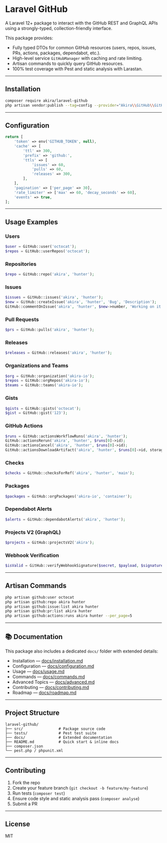 # Laravel GitHub

A Laravel 12+ package to interact with the GitHub REST and GraphQL APIs using a strongly-typed, collection-friendly
interface.

This package provides:

- Fully typed DTOs for common GitHub resources (users, repos, issues, PRs, actions, packages, dependabot, etc.).
- High-level service `GitHubManager` with caching and rate limiting.
- Artisan commands to quickly query GitHub resources.
- 100% test coverage with Pest and static analysis with Larastan.

---

## Installation

```bash
composer require akira/laravel-github
php artisan vendor:publish --tag=config --provider="Akira\\GitHub\\GitHubServiceProvider"
```

---

## Configuration

```php
return [
    'token' => env('GITHUB_TOKEN', null),
    'cache' => [
        'ttl' => 300,
        'prefix' => 'github:',
        'ttls' => [
            'issues' => 60,
            'pulls' => 60,
            'releases' => 300,
        ],
    ],
    'pagination' => ['per_page' => 30],
    'rate_limiter' => ['max' => 60, 'decay_seconds' => 60],
    'events' => true,
];
```

---

## Usage Examples

### Users

```php
$user = GitHub::user('octocat');
$repos = GitHub::userRepos('octocat');
```

### Repositories

```php
$repo = GitHub::repo('akira', 'hunter');
```

### Issues

```php
$issues = GitHub::issues('akira', 'hunter');
$new = GitHub::createIssue('akira', 'hunter', 'Bug', 'Description');
GitHub::commentOnIssue('akira', 'hunter', $new->number, 'Working on it!');
```

### Pull Requests

```php
$prs = GitHub::pulls('akira', 'hunter');
```

### Releases

```php
$releases = GitHub::releases('akira', 'hunter');
```

### Organizations and Teams

```php
$org = GitHub::organization('akira-io');
$repos = GitHub::orgRepos('akira-io');
$teams = GitHub::teams('akira-io');
```

### Gists

```php
$gists = GitHub::gists('octocat');
$gist = GitHub::gist('123');
```

### GitHub Actions

```php
$runs = GitHub::actionsWorkflowRuns('akira', 'hunter');
GitHub::actionsRerun('akira', 'hunter', $runs[0]->id);
GitHub::actionsCancel('akira', 'hunter', $runs[0]->id);
GitHub::actionsDownloadArtifact('akira', 'hunter', $runs[0]->id, storage_path('artifact.zip'));
```

### Checks

```php
$checks = GitHub::checksForRef('akira', 'hunter', 'main');
```

### Packages

```php
$packages = GitHub::orgPackages('akira-io', 'container');
```

### Dependabot Alerts

```php
$alerts = GitHub::dependabotAlerts('akira', 'hunter');
```

### Projects V2 (GraphQL)

```php
$projects = GitHub::projectsV2('akira');
```

### Webhook Verification

```php
$isValid = GitHub::verifyWebhookSignature($secret, $payload, $signature);
```

---

## Artisan Commands

```bash
php artisan github:user octocat
php artisan github:repo akira hunter
php artisan github:issue:list akira hunter
php artisan github:pr:list akira hunter
php artisan github:actions:runs akira hunter --per_page=5
```

---

## 📚 Documentation

This package also includes a dedicated `docs/` folder with extended details:

- Installation — [docs/installation.md](docs/installation.md)
- Configuration — [docs/configuration.md](docs/configuration.md)
- Usage — [docs/usage.md](docs/usage.md)
- Commands — [docs/commands.md](docs/commands.md)
- Advanced Topics — [docs/advanced.md](docs/advanced.md)
- Contributing — [docs/contributing.md](docs/contributing.md)
- Roadmap — [docs/roadmap.md](docs/roadmap.md)

---

## Project Structure

```
laravel-github/
├── src/                # Package source code
├── tests/              # Pest test suite
├── docs/               # Extended documentation
├── README.md           # Quick start & inline docs
├── composer.json
└── pest.php / phpunit.xml
```

---

## Contributing

1. Fork the repo
2. Create your feature branch (`git checkout -b feature/my-feature`)
3. Run tests (`composer test`)
4. Ensure code style and static analysis pass (`composer analyse`)
5. Submit a PR

---

## License

MIT
